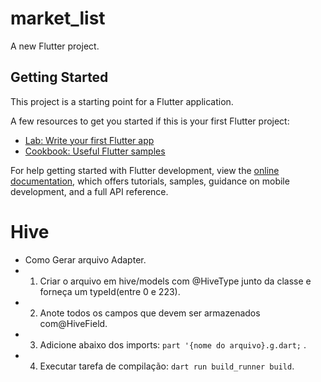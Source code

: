 # market_list

A new Flutter project.

## Getting Started

This project is a starting point for a Flutter application.

A few resources to get you started if this is your first Flutter project:

- [Lab: Write your first Flutter app](https://docs.flutter.dev/get-started/codelab)
- [Cookbook: Useful Flutter samples](https://docs.flutter.dev/cookbook)

For help getting started with Flutter development, view the
[online documentation](https://docs.flutter.dev/), which offers tutorials,
samples, guidance on mobile development, and a full API reference.

# Hive

- Como Gerar arquivo Adapter.
- 1. Criar o arquivo em hive/models com @HiveType junto da classe e forneça um typeId(entre 0 e 223).
- 2. Anote todos os campos que devem ser armazenados com@HiveField.
- 3. Adicione abaixo dos imports: `part '{nome do arquivo}.g.dart;` .
- 4. Executar tarefa de compilação: `dart run build_runner build`.